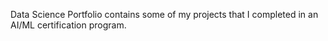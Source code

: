 Data Science Portfolio contains some of my projects that I completed in an AI/ML certification program. 
